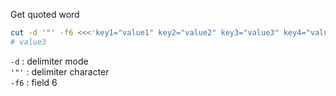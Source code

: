 Get quoted word

```sh
cut -d '"' -f6 <<<'key1="value1" key2="value2" key3="value3" key4="value4"'
# value3
```
`-d` : delimiter mode  
`'"'` : delimiter character  
`-f6` : field 6  
